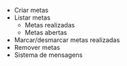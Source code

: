 - Criar metas 
- Listar metas
    - Metas realizadas
    - Metas abertas 
- Marcar/desmarcar metas realizadas
- Remover metas
- Sistema de mensagens